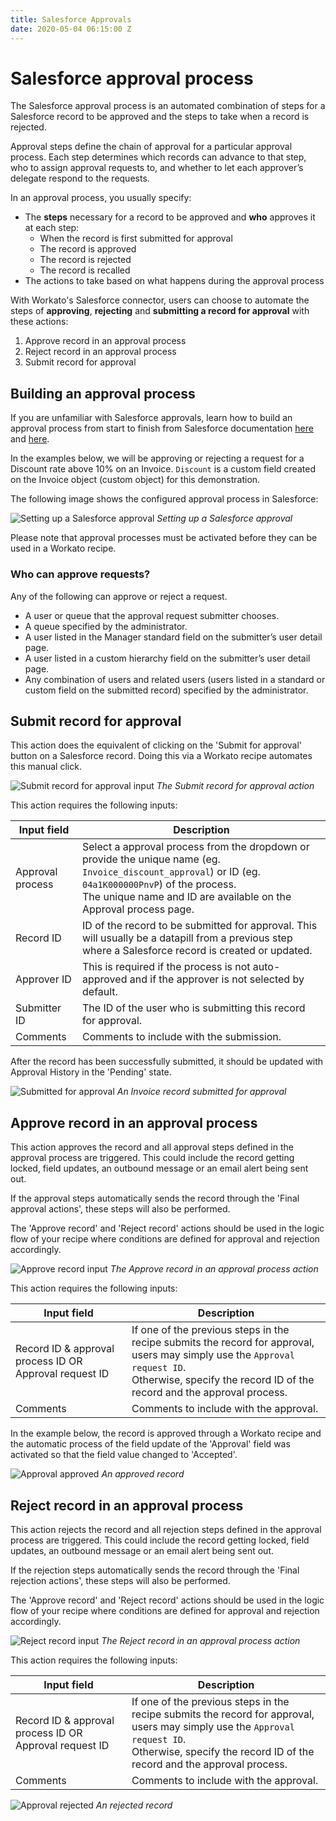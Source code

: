 ```yaml
---
title: Salesforce Approvals
date: 2020-05-04 06:15:00 Z
---
```


# Salesforce approval process

The Salesforce approval process is an automated combination of steps for a Salesforce record to be approved and the steps to take when a record is rejected.

Approval steps define the chain of approval for a particular approval process. Each step determines which records can advance to that step, who to assign approval requests to, and whether to let each approver’s delegate respond to the requests.

In an approval process, you usually specify:

- The **steps** necessary for a record to be approved and **who** approves it at each step:
  - When the record is first submitted for approval
  - The record is approved
  - The record is rejected
  - The record is recalled
- The actions to take based on what happens during the approval process

With Workato's Salesforce connector, users can choose to automate the steps of **approving**, **rejecting** and **submitting a record for approval** with these actions:

1. Approve record in an approval process
2. Reject record in an approval process
3. Submit record for approval

## Building an approval process
If you are unfamiliar with Salesforce approvals, learn how to build an approval process from start to finish from Salesforce documentation [here](https://trailhead.salesforce.com/en/content/learn/modules/business_process_automation/approvals) and [here](https://help.salesforce.com/articleView?id=approvals_getting_started.htm&type=5).

In the examples below, we will be approving or rejecting a request for a Discount rate above 10% on an Invoice. `Discount` is a custom field created on the Invoice object (custom object) for this demonstration.

The following image shows the configured approval process in Salesforce:

![Setting up a Salesforce approval](~@img/salesforce-docs/approval-setup.png)
*Setting up a Salesforce approval*

Please note that approval processes must be activated before they can be used in a Workato recipe.

### Who can approve requests?
Any of the following can approve or reject a request.
- A user or queue that the approval request submitter chooses.
- A queue specified by the administrator.
- A user listed in the Manager standard field on the submitter’s user detail page.
- A user listed in a custom hierarchy field on the submitter’s user detail page.
- Any combination of users and related users (users listed in a standard or custom field on the submitted record) specified by the administrator.


## Submit record for approval
This action does the equivalent of clicking on the 'Submit for approval' button on a Salesforce record. Doing this via a Workato recipe automates this manual click.

![Submit record for approval input](~@img/salesforce-docs/submit-record-input.png)
*The Submit record for approval action*

This action requires the following inputs:

| Input field | Description |
|------------------|-------------|
| Approval process | Select a approval process from the dropdown or provide the unique name (eg. `Invoice_discount_approval`) or ID (eg. `04a1K000000PnvP`) of the process. </br> The unique name and ID are available on the Approval process page. |
| Record ID | ID of the record to be submitted for approval. This will usually be a datapill from a previous step where a Salesforce record is created or updated. |
| Approver ID | This is required if the process is not auto-approved and if the approver is not selected by default. |
| Submitter ID | The ID of the user who is submitting this record for approval. |
| Comments | Comments to include with the submission. |

After the record has been successfully submitted, it should be updated with Approval History in the 'Pending' state.

![Submitted for approval](~@img/salesforce-docs/approval-submitted.png)
*An Invoice record submitted for approval*

## Approve record in an approval process
This action approves the record and all approval steps defined in the approval process are triggered. This could include the record getting locked, field updates, an outbound message or an email alert being sent out.

If the approval steps automatically sends the record through the 'Final approval actions', these steps will also be performed.

The 'Approve record' and 'Reject record' actions should be used in the logic flow of your recipe where conditions are defined for approval and rejection accordingly.

![Approve record input](~@img/salesforce-docs/approve-record-input.png)
*The Approve record in an approval process action*

This action requires the following inputs:

| Input field | Description |
|------------------|-------------|
| Record ID & approval process ID OR Approval request ID | If one of the previous steps in the recipe submits the record for approval, users may simply use the `Approval request ID`. </br> Otherwise, specify the record ID of the record and the approval process. |
| Comments | Comments to include with the approval. |

In the example below, the record is approved through a Workato recipe and the automatic process of the field update of the 'Approval' field was activated so that the field value changed to 'Accepted'.

![Approval approved](~@img/salesforce-docs/approval-accepted.png)
*An approved record*

## Reject record in an approval process
This action rejects the record and all rejection steps defined in the approval process are triggered. This could include the record getting locked, field updates, an outbound message or an email alert being sent out.

If the rejection steps automatically sends the record through the 'Final rejection actions', these steps will also be performed.

The 'Approve record' and 'Reject record' actions should be used in the logic flow of your recipe where conditions are defined for approval and rejection accordingly.

![Reject record input](~@img/salesforce-docs/reject-record-input.png)
*The Reject record in an approval process action*

This action requires the following inputs:

| Input field | Description |
|------------------|-------------|
| Record ID & approval process ID OR Approval request ID | If one of the previous steps in the recipe submits the record for approval, users may simply use the `Approval request ID`. </br> Otherwise, specify the record ID of the record and the approval process. |
| Comments | Comments to include with the approval. |

![Approval rejected](~@img/salesforce-docs/approval-rejected.png)
*An rejected record*
